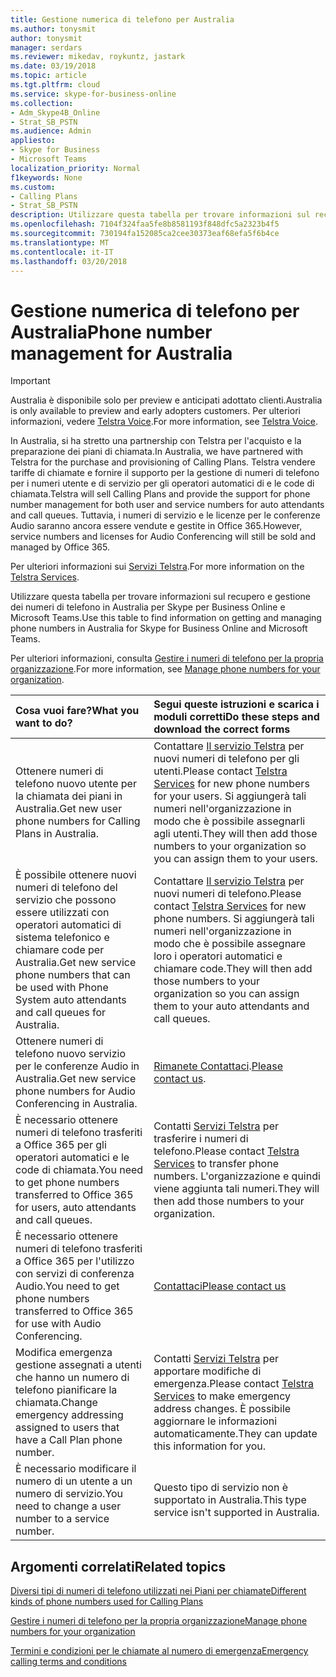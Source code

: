 ```yaml
---
title: Gestione numerica di telefono per Australia
ms.author: tonysmit
author: tonysmit
manager: serdars
ms.reviewer: mikedav, roykuntz, jastark
ms.date: 03/19/2018
ms.topic: article
ms.tgt.pltfrm: cloud
ms.service: skype-for-business-online
ms.collection:
- Adm_Skype4B_Online
- Strat_SB_PSTN
ms.audience: Admin
appliesto:
- Skype for Business
- Microsoft Teams
localization_priority: Normal
f1keywords: None
ms.custom:
- Calling Plans
- Strat_SB_PSTN
description: Utilizzare questa tabella per trovare informazioni sul recupero e gestione dei numeri di telefono in Australia per Skype per Business Online e Microsoft Teams.
ms.openlocfilehash: 7104f324faa5fe8b8581193f848dfc5a2323b4f5
ms.sourcegitcommit: 730194fa152085ca2cee30373eaf68efa5f6b4ce
ms.translationtype: MT
ms.contentlocale: it-IT
ms.lasthandoff: 03/20/2018
---
```

# <a name="phone-number-management-for-australia"></a><span data-ttu-id="8d2d8-103">Gestione numerica di telefono per Australia</span><span class="sxs-lookup"><span data-stu-id="8d2d8-103">Phone number management for Australia</span></span>
> [!IMPORTANT]
> <span data-ttu-id="8d2d8-104">Australia è disponibile solo per preview e anticipati adottato clienti.</span><span class="sxs-lookup"><span data-stu-id="8d2d8-104">Australia is only available to preview and early adopters customers.</span></span> <span data-ttu-id="8d2d8-105">Per ulteriori informazioni, vedere [Telstra Voice](http://aka.ms/TelstraVoicePlan).</span><span class="sxs-lookup"><span data-stu-id="8d2d8-105">For more information, see [Telstra Voice](http://aka.ms/TelstraVoicePlan).</span></span> 

<span data-ttu-id="8d2d8-106">In Australia, si ha stretto una partnership con Telstra per l'acquisto e la preparazione dei piani di chiamata.</span><span class="sxs-lookup"><span data-stu-id="8d2d8-106">In Australia, we have partnered with Telstra for the purchase and provisioning of Calling Plans.</span></span> <span data-ttu-id="8d2d8-107">Telstra vendere tariffe di chiamate e fornire il supporto per la gestione di numeri di telefono per i numeri utente e di servizio per gli operatori automatici di e le code di chiamata.</span><span class="sxs-lookup"><span data-stu-id="8d2d8-107">Telstra will sell Calling Plans and provide the support for phone number management for both user and service numbers for auto attendants and call queues.</span></span> <span data-ttu-id="8d2d8-108">Tuttavia, i numeri di servizio e le licenze per le conferenze Audio saranno ancora essere vendute e gestite in Office 365.</span><span class="sxs-lookup"><span data-stu-id="8d2d8-108">However, service numbers and licenses for Audio Conferencing will still be sold and managed by Office 365.</span></span>

<span data-ttu-id="8d2d8-109">Per ulteriori informazioni sui [Servizi Telstra](http://aka.ms/TelstraVoicePlan).</span><span class="sxs-lookup"><span data-stu-id="8d2d8-109">For more information on the [Telstra Services](http://aka.ms/TelstraVoicePlan).</span></span>

<span data-ttu-id="8d2d8-110">Utilizzare questa tabella per trovare informazioni sul recupero e gestione dei numeri di telefono in Australia per Skype per Business Online e Microsoft Teams.</span><span class="sxs-lookup"><span data-stu-id="8d2d8-110">Use this table to find information on getting and managing phone numbers in Australia for Skype for Business Online and Microsoft Teams.</span></span> 

<span data-ttu-id="8d2d8-111">Per ulteriori informazioni, consulta [Gestire i numeri di telefono per la propria organizzazione](manage-phone-numbers-for-your-organization.md).</span><span class="sxs-lookup"><span data-stu-id="8d2d8-111">For more information, see [Manage phone numbers for your organization](manage-phone-numbers-for-your-organization.md).</span></span>
  
|<span data-ttu-id="8d2d8-112">**Cosa vuoi fare?**</span><span class="sxs-lookup"><span data-stu-id="8d2d8-112">**What you want to do?**</span></span>|<span data-ttu-id="8d2d8-113">**Segui queste istruzioni e scarica i moduli corretti**</span><span class="sxs-lookup"><span data-stu-id="8d2d8-113">**Do these steps and download the correct forms**</span></span>|
|:-----|:-----|
|<span data-ttu-id="8d2d8-114">Ottenere numeri di telefono nuovo utente per la chiamata dei piani in Australia.</span><span class="sxs-lookup"><span data-stu-id="8d2d8-114">Get new user phone numbers for Calling Plans in Australia.</span></span>   <br/> |<span data-ttu-id="8d2d8-115">Contattare [Il servizio Telstra](http://aka.ms/TelstraVoicePlan) per nuovi numeri di telefono per gli utenti.</span><span class="sxs-lookup"><span data-stu-id="8d2d8-115">Please contact [Telstra Services](http://aka.ms/TelstraVoicePlan) for new phone numbers for your users.</span></span> <span data-ttu-id="8d2d8-116">Si aggiungerà tali numeri nell'organizzazione in modo che è possibile assegnarli agli utenti.</span><span class="sxs-lookup"><span data-stu-id="8d2d8-116">They will then add those numbers to your organization so you can assign them to your users.</span></span> <br/> 
|<span data-ttu-id="8d2d8-117">È possibile ottenere nuovi numeri di telefono del servizio che possono essere utilizzati con operatori automatici di sistema telefonico e chiamare code per Australia.</span><span class="sxs-lookup"><span data-stu-id="8d2d8-117">Get new service phone numbers that can be used with Phone System auto attendants and call queues for Australia.</span></span> <br/> |<span data-ttu-id="8d2d8-118">Contattare [Il servizio Telstra](http://aka.ms/TelstraVoicePlan) per nuovi numeri di telefono.</span><span class="sxs-lookup"><span data-stu-id="8d2d8-118">Please contact [Telstra Services](http://aka.ms/TelstraVoicePlan) for new phone numbers.</span></span> <span data-ttu-id="8d2d8-119">Si aggiungerà tali numeri nell'organizzazione in modo che è possibile assegnare loro i operatori automatici e chiamare code.</span><span class="sxs-lookup"><span data-stu-id="8d2d8-119">They will then add those numbers to your organization so you can assign them to your auto attendants and call queues.</span></span> <br/>|
|<span data-ttu-id="8d2d8-120">Ottenere numeri di telefono nuovo servizio per le conferenze Audio in Australia.</span><span class="sxs-lookup"><span data-stu-id="8d2d8-120">Get new service phone numbers for Audio Conferencing in Australia.</span></span>   <br/> |<span data-ttu-id="8d2d8-121">[Rimanete Contattaci](mailto:ptnapac@microsoft.com).</span><span class="sxs-lookup"><span data-stu-id="8d2d8-121">[Please contact us](mailto:ptnapac@microsoft.com).</span></span>|
|<span data-ttu-id="8d2d8-122">È necessario ottenere numeri di telefono trasferiti a Office 365 per gli operatori automatici e le code di chiamata.</span><span class="sxs-lookup"><span data-stu-id="8d2d8-122">You need to get phone numbers transferred to Office 365 for users, auto attendants and call queues.</span></span>  <br/> |<span data-ttu-id="8d2d8-123">Contatti [Servizi Telstra](http://aka.ms/TelstraVoicePlan) per trasferire i numeri di telefono.</span><span class="sxs-lookup"><span data-stu-id="8d2d8-123">Please contact [Telstra Services](http://aka.ms/TelstraVoicePlan) to transfer phone numbers.</span></span> <span data-ttu-id="8d2d8-124">L'organizzazione e quindi viene aggiunta tali numeri.</span><span class="sxs-lookup"><span data-stu-id="8d2d8-124">They will then add those numbers to your organization.</span></span>  <br/> |
|<span data-ttu-id="8d2d8-125">È necessario ottenere numeri di telefono trasferiti a Office 365 per l'utilizzo con servizi di conferenza Audio.</span><span class="sxs-lookup"><span data-stu-id="8d2d8-125">You need to get phone numbers transferred to Office 365 for use with Audio Conferencing.</span></span>  |[<span data-ttu-id="8d2d8-126">Contattaci</span><span class="sxs-lookup"><span data-stu-id="8d2d8-126">Please contact us</span></span>](mailto:ptnapac@microsoft.com) |
|<span data-ttu-id="8d2d8-127">Modifica emergenza gestione assegnati a utenti che hanno un numero di telefono pianificare la chiamata.</span><span class="sxs-lookup"><span data-stu-id="8d2d8-127">Change emergency addressing assigned to users that have a Call Plan phone number.</span></span> |<span data-ttu-id="8d2d8-128">Contatti [Servizi Telstra](http://aka.ms/TelstraVoicePlan) per apportare modifiche di emergenza.</span><span class="sxs-lookup"><span data-stu-id="8d2d8-128">Please contact [Telstra Services](http://aka.ms/TelstraVoicePlan) to make emergency address changes.</span></span> <span data-ttu-id="8d2d8-129">È possibile aggiornare le informazioni automaticamente.</span><span class="sxs-lookup"><span data-stu-id="8d2d8-129">They can update this information for you.</span></span>|
|<span data-ttu-id="8d2d8-130">È necessario modificare il numero di un utente a un numero di servizio.</span><span class="sxs-lookup"><span data-stu-id="8d2d8-130">You need to change a user number to a service number.</span></span> |<span data-ttu-id="8d2d8-131">Questo tipo di servizio non è supportato in Australia.</span><span class="sxs-lookup"><span data-stu-id="8d2d8-131">This type service isn't supported in Australia.</span></span> 
   
## <a name="related-topics"></a><span data-ttu-id="8d2d8-132">Argomenti correlati</span><span class="sxs-lookup"><span data-stu-id="8d2d8-132">Related topics</span></span>
[<span data-ttu-id="8d2d8-133">Diversi tipi di numeri di telefono utilizzati nei Piani per chiamate</span><span class="sxs-lookup"><span data-stu-id="8d2d8-133">Different kinds of phone numbers used for Calling Plans</span></span>](../different-kinds-of-phone-numbers-used-for-calling-plans.md)

[<span data-ttu-id="8d2d8-134">Gestire i numeri di telefono per la propria organizzazione</span><span class="sxs-lookup"><span data-stu-id="8d2d8-134">Manage phone numbers for your organization</span></span>](manage-phone-numbers-for-your-organization.md)

[<span data-ttu-id="8d2d8-135">Termini e condizioni per le chiamate al numero di emergenza</span><span class="sxs-lookup"><span data-stu-id="8d2d8-135">Emergency calling terms and conditions</span></span>](../emergency-calling-terms-and-conditions.md)